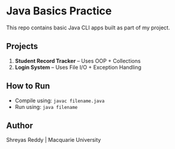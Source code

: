 # Java Basics Practice

This repo contains basic Java CLI apps built as part of my project.

## Projects
1. **Student Record Tracker** – Uses OOP + Collections
2. **Login System** – Uses File I/O + Exception Handling

## How to Run
- Compile using: `javac filename.java`
- Run using: `java filename`

## Author
Shreyas Reddy | Macquarie University
